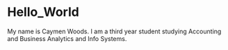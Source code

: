 # Hello_World
My name is Caymen Woods. I am a third year student studying Accounting and Business Analytics and Info Systems.
